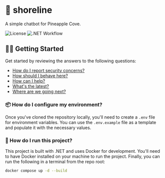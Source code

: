 # 🌊 shoreline

A simple chatbot for Pineapple Cove.

![License](https://img.shields.io/github/license/pineapple-cove/shoreline?logo=github&style=for-the-badge)
![.NET Workflow](https://img.shields.io/github/actions/workflow/status/pineapple-cove/shoreline/build.yml?label=Build%20and%20Test&logo=dotnet&style=for-the-badge)

## 💁‍♀️ Getting Started

Get started by reviewing the answers to the following questions:

- [How do I report security concerns?](./SECURITY.md)
- [How should I behave here?](./CODE_OF_CONDUCT.md)
- [How can I help?](./CONTRIBUTING.md)
- [What's the latest?](./resources/RELEASE_NOTES.md)
- [Where are we going next?](./resources/ROADMAP.md)

### 📦 How do I configure my environment?

Once you've cloned the repository locally, you'll need to create a `.env` file for environment variables.
You can use the `.env.example` file as a template and populate it with the necessary values.

### 🐋 How do I run this project?

This project is built with .NET and uses Docker for development.
You'll need to have Docker installed on your machine to run the project.
Finally, you can run the following in a terminal from the repo root:

```bash
docker compose up -d --build
```
